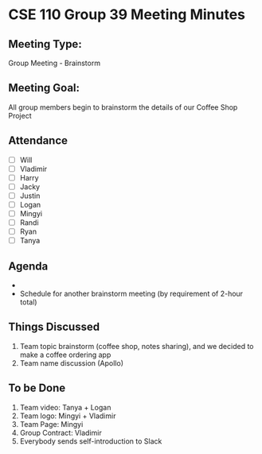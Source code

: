 # CSE 110 Group 39 Meeting Minutes
## Meeting Type:
Group Meeting - Brainstorm

## Meeting Goal:
All group members begin to brainstorm the details of our Coffee Shop Project

## Attendance
- [ ] Will
- [ ] Vladimir
- [ ] Harry
- [ ] Jacky
- [ ] Justin
- [ ] Logan
- [ ] Mingyi
- [ ] Randi
- [ ] Ryan
- [ ] Tanya

## Agenda
- 
- Schedule for another brainstorm meeting (by requirement of 2-hour total)

## Things Discussed
1. Team topic brainstorm (coffee shop, notes sharing), and we decided to make a coffee ordering app
2. Team name discussion (Apollo)

## To be Done
1. Team video: Tanya + Logan
2. Team logo: Mingyi + Vladimir
3. Team Page: Mingyi
4. Group Contract: Vladimir
5. Everybody sends self-introduction to Slack